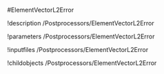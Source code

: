 <!-- MOOSE Object Documentation Stub: Remove this when content is added. -->
#ElementVectorL2Error

!description /Postprocessors/ElementVectorL2Error

!parameters /Postprocessors/ElementVectorL2Error

!inputfiles /Postprocessors/ElementVectorL2Error

!childobjects /Postprocessors/ElementVectorL2Error
